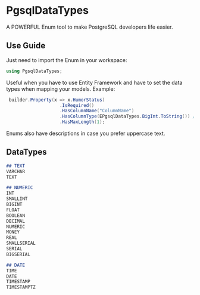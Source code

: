 # PgsqlDataTypes
A POWERFUL Enum tool to make PostgreSQL developers life easier. 

## Use Guide
Just need to import the Enum in your workspace:
```csharp
using PgsqlDataTypes;
```

Useful when you have to use Entity Framework and have to set the data types when mapping your models.
Example: 
```csharp
 builder.Property(x => x.HumorStatus)
                    .IsRequired()
                    .HasColumnName("ColumnName")
                    .HasColumnType(EPgsqlDataTypes.BigInt.ToString()) //PostgreSQL Data Type
                    .HasMaxLength(1);
```

Enums also have descriptions in case you prefer uppercase text.

## DataTypes
```markdown
## TEXT
VARCHAR
TEXT

## NUMERIC
INT
SMALLINT
BIGINT
FLOAT
BOOLEAN
DECIMAL
NUMERIC
MONEY
REAL
SMALLSERIAL
SERIAL
BIGSERIAL

## DATE
TIME
DATE
TIMESTAMP
TIMESTAMPTZ
```
